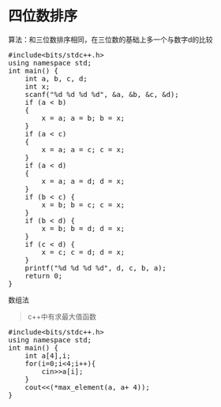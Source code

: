 # 四位数排序

算法：和三位数排序相同，在三位数的基础上多一个与数字d的比较

<pre class="EnlighterJSRAW" data-enlighter-language="cpp">#include&lt;bits/stdc++.h&gt;
using namespace std;
int main() {
    int a, b, c, d;
    int x;
    scanf("%d %d %d %d", &a, &b, &c, &d);
    if (a &lt; b)
    {
        x = a; a = b; b = x;
    }
    if (a &lt; c)
    {
        x = a; a = c; c = x;
    }
    if (a &lt; d)
    {
        x = a; a = d; d = x;
    }
    if (b &lt; c) {
        x = b; b = c; c = x;
    }
    if (b &lt; d) {
        x = b; b = d; d = x;
    }
    if (c &lt; d) {
        x = c; c = d; d = x;
    }
    printf("%d %d %d %d", d, c, b, a);
    return 0;
}</pre>

数组法

> c++中有求最大值函数

<pre class="EnlighterJSRAW" data-enlighter-language="cpp">#include&lt;bits/stdc++.h&gt;
using namespace std;
int main() {
    int a[4],i;
    for(i=0;i&lt;4;i++){
        cin&gt;&gt;a[i];
    }
    cout&lt;&lt;(*max_element(a, a+ 4));
}</pre>

&nbsp;

